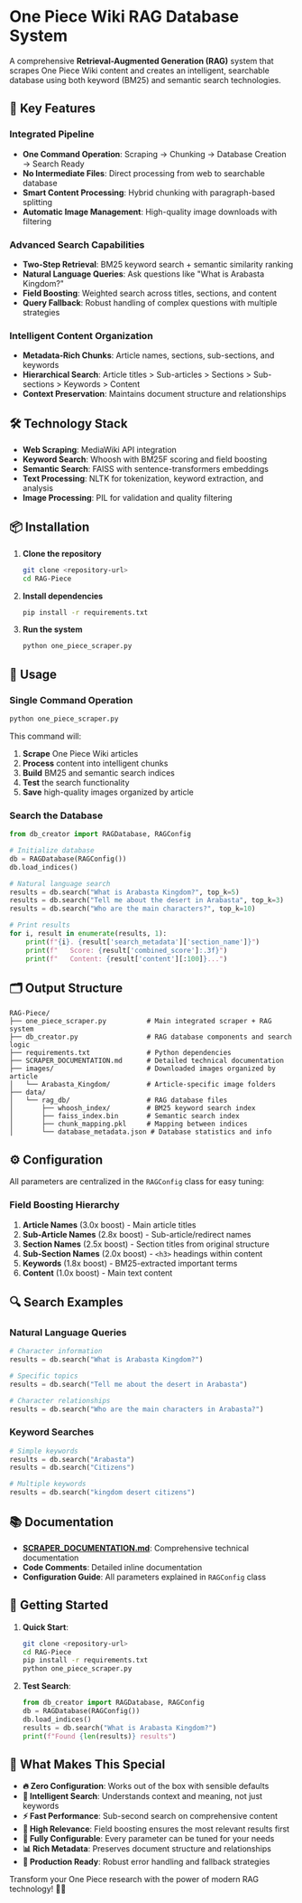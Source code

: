 # One Piece Wiki RAG Database System

A comprehensive **Retrieval-Augmented Generation (RAG)** system that scrapes One Piece Wiki content and creates an intelligent, searchable database using both keyword (BM25) and semantic search technologies.

## 🚀 Key Features

### **Integrated Pipeline**
- **One Command Operation**: Scraping → Chunking → Database Creation → Search Ready
- **No Intermediate Files**: Direct processing from web to searchable database
- **Smart Content Processing**: Hybrid chunking with paragraph-based splitting
- **Automatic Image Management**: High-quality image downloads with filtering

### **Advanced Search Capabilities**
- **Two-Step Retrieval**: BM25 keyword search + semantic similarity ranking
- **Natural Language Queries**: Ask questions like "What is Arabasta Kingdom?"
- **Field Boosting**: Weighted search across titles, sections, and content
- **Query Fallback**: Robust handling of complex questions with multiple strategies

### **Intelligent Content Organization**
- **Metadata-Rich Chunks**: Article names, sections, sub-sections, and keywords
- **Hierarchical Search**: Article titles > Sub-articles > Sections > Sub-sections > Keywords > Content
- **Context Preservation**: Maintains document structure and relationships

## 🛠️ Technology Stack

- **Web Scraping**: MediaWiki API integration
- **Keyword Search**: Whoosh with BM25F scoring and field boosting
- **Semantic Search**: FAISS with sentence-transformers embeddings
- **Text Processing**: NLTK for tokenization, keyword extraction, and analysis
- **Image Processing**: PIL for validation and quality filtering

## 📦 Installation

1. **Clone the repository**
   ```bash
   git clone <repository-url>
   cd RAG-Piece
   ```

2. **Install dependencies**
   ```bash
   pip install -r requirements.txt
   ```

3. **Run the system**
   ```bash
   python one_piece_scraper.py
   ```

## 🎯 Usage

### **Single Command Operation**
```bash
python one_piece_scraper.py
```

This command will:
1. **Scrape** One Piece Wiki articles
2. **Process** content into intelligent chunks
3. **Build** BM25 and semantic search indices
4. **Test** the search functionality
5. **Save** high-quality images organized by article

### **Search the Database**
```python
from db_creator import RAGDatabase, RAGConfig

# Initialize database
db = RAGDatabase(RAGConfig())
db.load_indices()

# Natural language search
results = db.search("What is Arabasta Kingdom?", top_k=5)
results = db.search("Tell me about the desert in Arabasta", top_k=3)
results = db.search("Who are the main characters?", top_k=10)

# Print results
for i, result in enumerate(results, 1):
    print(f"{i}. {result['search_metadata']['section_name']}")
    print(f"   Score: {result['combined_score']:.3f}")
    print(f"   Content: {result['content'][:100]}...")
```

## 🗂️ Output Structure

```
RAG-Piece/
├── one_piece_scraper.py          # Main integrated scraper + RAG system
├── db_creator.py                 # RAG database components and search logic
├── requirements.txt              # Python dependencies
├── SCRAPER_DOCUMENTATION.md      # Detailed technical documentation
├── images/                       # Downloaded images organized by article
│   └── Arabasta_Kingdom/         # Article-specific image folders
├── data/
│   └── rag_db/                   # RAG database files
│       ├── whoosh_index/         # BM25 keyword search index
│       ├── faiss_index.bin       # Semantic search index
│       ├── chunk_mapping.pkl     # Mapping between indices
│       └── database_metadata.json # Database statistics and info
```

## ⚙️ Configuration

All parameters are centralized in the `RAGConfig` class for easy tuning:

### **Field Boosting Hierarchy**
1. **Article Names** (3.0x boost) - Main article titles
2. **Sub-Article Names** (2.8x boost) - Sub-article/redirect names
3. **Section Names** (2.5x boost) - Section titles from original structure
4. **Sub-Section Names** (2.0x boost) - `<h3>` headings within content
5. **Keywords** (1.8x boost) - BM25-extracted important terms
6. **Content** (1.0x boost) - Main text content

## 🔍 Search Examples

### **Natural Language Queries**
```python
# Character information
results = db.search("What is Arabasta Kingdom?")

# Specific topics
results = db.search("Tell me about the desert in Arabasta")

# Character relationships
results = db.search("Who are the main characters in Arabasta?")
```

### **Keyword Searches**
```python
# Simple keywords
results = db.search("Arabasta")
results = db.search("Citizens")

# Multiple keywords
results = db.search("kingdom desert citizens")
```

## 📚 Documentation

- **[SCRAPER_DOCUMENTATION.md](SCRAPER_DOCUMENTATION.md)**: Comprehensive technical documentation
- **Code Comments**: Detailed inline documentation
- **Configuration Guide**: All parameters explained in `RAGConfig` class

## 🚀 Getting Started

1. **Quick Start**:
   ```bash
   git clone <repository-url>
   cd RAG-Piece
   pip install -r requirements.txt
   python one_piece_scraper.py
   ```

2. **Test Search**:
   ```python
   from db_creator import RAGDatabase, RAGConfig
   db = RAGDatabase(RAGConfig())
   db.load_indices()
   results = db.search("What is Arabasta Kingdom?")
   print(f"Found {len(results)} results")
   ```

## 🎉 What Makes This Special

- **🔥 Zero Configuration**: Works out of the box with sensible defaults
- **🧠 Intelligent Search**: Understands context and meaning, not just keywords
- **⚡ Fast Performance**: Sub-second search on comprehensive content
- **🎯 High Relevance**: Field boosting ensures the most relevant results first
- **🔧 Fully Configurable**: Every parameter can be tuned for your needs
- **📊 Rich Metadata**: Preserves document structure and relationships
- **🚀 Production Ready**: Robust error handling and fallback strategies

Transform your One Piece research with the power of modern RAG technology! 🏴‍☠️
